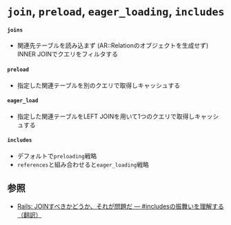 # `join`, `preload`, `eager_loading`, `includes`
#### `joins`
- 関連先テーブルを読み込まず (AR::Relationのオブジェクトを生成せず) INNER JOINでクエリをフィルタする

#### `preload`
- 指定した関連テーブルを別のクエリで取得しキャッシュする

#### `eager_load`
- 指定した関連テーブルをLEFT JOINを用いて1つのクエリで取得しキャッシュする

#### `includes`
- デフォルトで`preloading`戦略
- `references`と組み合わせると`eager_loading`戦略

## 参照
- [Rails: JOINすべきかどうか、それが問題だ — #includesの振舞いを理解する（翻訳）](https://techracho.bpsinc.jp/hachi8833/2021_09_22/45650)
